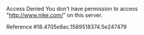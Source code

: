Access Denied You don't have permission to access "http://www.nike.com/" on this server.

Reference #18.4705e8ac.1589518374.5e247479